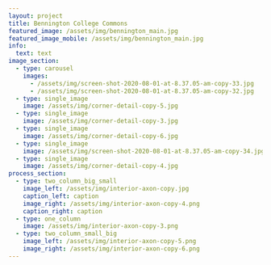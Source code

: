 ```yaml
---
layout: project
title: Bennington College Commons
featured_image: /assets/img/bennington_main.jpg
featured_image_mobile: /assets/img/bennington_main.jpg
info:
  text: text
image_section:
  - type: carousel
    images:
      - /assets/img/screen-shot-2020-08-01-at-8.37.05-am-copy-33.jpg
      - /assets/img/screen-shot-2020-08-01-at-8.37.05-am-copy-32.jpg
  - type: single_image
    image: /assets/img/corner-detail-copy-5.jpg
  - type: single_image
    image: /assets/img/corner-detail-copy-3.jpg
  - type: single_image
    image: /assets/img/corner-detail-copy-6.jpg
  - type: single_image
    image: /assets/img/screen-shot-2020-08-01-at-8.37.05-am-copy-34.jpg
  - type: single_image
    image: /assets/img/corner-detail-copy-4.jpg
process_section:
  - type: two_column_big_small
    image_left: /assets/img/interior-axon-copy.jpg
    caption_left: caption
    image_right: /assets/img/interior-axon-copy-4.png
    caption_right: caption
  - type: one_column
    image: /assets/img/interior-axon-copy-3.png
  - type: two_column_small_big
    image_left: /assets/img/interior-axon-copy-5.png
    image_right: /assets/img/interior-axon-copy-6.png
---
```

